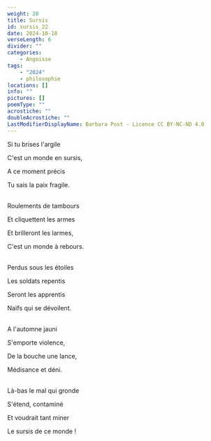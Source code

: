 ```yaml
---
weight: 28
title: Sursis
id: sursis_22
date: 2024-10-18
verseLength: 6
divider: ""
categories:
    - Angoisse
tags:
    - "2024"
    - philosophie
locations: []
info: ""
pictures: []
poemType: ""
acrostiche: ""
doubleAcrostiche: ""
LastModifierDisplayName: Barbara Post - Licence CC BY-NC-ND 4.0
---
```

Si tu brises l'argile

C'est un monde en sursis,

A ce moment précis

Tu sais la paix fragile.

 \
Roulements de tambours

Et cliquettent les armes

Et brilleront les larmes,

C'est un monde à rebours.

 \
Perdus sous les étoiles

Les soldats repentis

Seront les apprentis

Naïfs qui se dévoilent.

 \
A l'automne jauni

S'emporte violence,

De la bouche une lance,

Médisance et déni.

 \
Là-bas le mal qui gronde

S'étend, contaminé

Et voudrait tant miner

Le sursis de ce monde !
